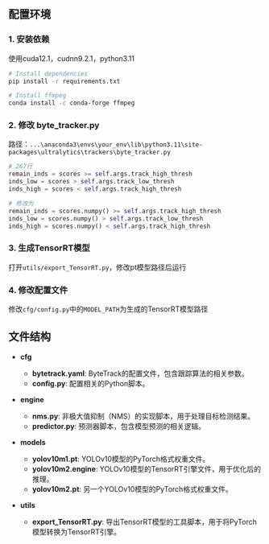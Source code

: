 ## 配置环境

### 1. 安装依赖

使用cuda12.1，cudnn9.2.1，python3.11

```bash
# Install dependencies
pip install -r requirements.txt

# Install ffmpeg
conda install -c conda-forge ffmpeg
```

### 2. 修改 byte_tracker.py

路径：`...\anaconda3\envs\your_env\lib\python3.11\site-packages\ultralytics\trackers\byte_tracker.py`

```python
# 267行
remain_inds = scores >= self.args.track_high_thresh
inds_low = scores > self.args.track_low_thresh
inds_high = scores < self.args.track_high_thresh

# 修改为
remain_inds = scores.numpy() >= self.args.track_high_thresh
inds_low = scores.numpy() > self.args.track_low_thresh
inds_high = scores.numpy() < self.args.track_high_thresh
```

### 3. 生成TensorRT模型

打开`utils/export_TensorRT.py`，修改pt模型路径后运行

### 4. 修改配置文件

修改`cfg/config.py`中的`MODEL_PATH`为生成的TensorRT模型路径

## 文件结构

- **cfg**
  - **bytetrack.yaml**: ByteTrack的配置文件，包含跟踪算法的相关参数。
  - **config.py**: 配置相关的Python脚本。

- **engine**
  - **nms.py**: 非极大值抑制（NMS）的实现脚本，用于处理目标检测结果。
  - **predictor.py**: 预测器脚本，包含模型预测的相关逻辑。

- **models**
  - **yolov10m1.pt**: YOLOv10模型的PyTorch格式权重文件。
  - **yolov10m2.engine**: YOLOv10模型的TensorRT引擎文件，用于优化后的推理。
  - **yolov10m2.pt**: 另一个YOLOv10模型的PyTorch格式权重文件。

- **utils**
  - **export_TensorRT.py**: 导出TensorRT模型的工具脚本，用于将PyTorch模型转换为TensorRT引擎。


